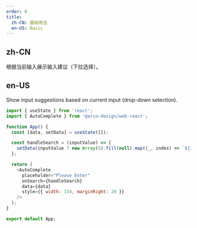 ```yaml
---
order: 0
title:
  zh-CN: 基础用法
  en-US: Basic
---
```


## zh-CN

根据当前输入展示输入建议（下拉选择）。

## en-US

Show input suggestions based on current input (drop-down selection).

```js
import { useState } from 'react';
import { AutoComplete } from '@arco-design/web-react';

function App() {
  const [data, setData] = useState([]);

  const handleSearch = (inputValue) => {
    setData(inputValue ? new Array(5).fill(null).map((_, index) => `${inputValue}_${index}`) : []);
  };

  return (
    <AutoComplete
      placeholder="Please Enter"
      onSearch={handleSearch}
      data={data}
      style={{ width: 154, marginRight: 20 }}
    />
  );
}

export default App;
```
